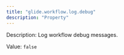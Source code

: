 ```yaml
---
title: "glide.workflow.log.debug"
description: "Property"
---
```


Description: Log workflow debug messages.

Value: `false`